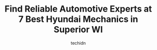 ---
layout: ampstory
image: https://images.unsplash.com/photo-1636325781667-1bf90ed57efc?ixlib=rb-4.0.3&ixid=MnwxMjA3fDB8MHxwaG90by1wYWdlfHx8fGVufDB8fHx8&auto=format&fit=crop&w=640&h=853&q=80
author: techidn
featured: false
description: Searching for the finest Hyundai Mechanic in Superior WI, USA? Look no further than the 7 best Hyundai Mechanic in the area, where youll find a team of highly qualified professionals ready 
title: Find Reliable Automotive Experts at 7 Best Hyundai Mechanics in Superior WI
cover:
   title: Find Reliable Automotive Experts at 7 Best Hyundai Mechanics in Superior WI
   subtitle: Rickpate
   background: https://images.unsplash.com/photo-1636325781667-1bf90ed57efc?ixlib=rb-4.0.3&ixid=MnwxMjA3fDB8MHxwaG90by1wYWdlfHx8fGVufDB8fHx8&auto=format&fit=crop&w=640&h=853&q=80

pages: 
 - layout: thirds
   top: <h1>#1 Tires Plus</h1>
   bottom: "<p>Everyone here was beyond friendly and helpful. They managed to work my car in without an appointment. Would definitely recommend.</p>"
   background: https://www.knot35.com/toplist/wp-content/uploads/2023/06/best-hyundai-mechanic-1-in-superior-wi-1685840498.jpeg
   backgroundblur: true
 - layout: thirds
   top: <h1>#2 Five Star Automotive Superior</h1>
   bottom: "<p>2607 Tower Ave, Superior, WI 54880, United States</p>"
   background: https://www.knot35.com/toplist/wp-content/uploads/2023/06/best-hyundai-mechanic-2-in-superior-wi-1685840499.jpeg
   cta:
      link: https://www.knot35.com/toplist/find-reliable-automotive-experts-at-7-best-hyundai-mechanics-in-superior-wi/
      text: Find Reliable Automotive Experts at 7 Best Hyundai Mechanics in Superior WI
 - layout: thirds
   top: <h1>#3 Perfect Timing Auto Repair</h1>
   bottom: "<p>6920 Grand Ave, Duluth, MN 55807, United States</p>"
   background: https://www.knot35.com/toplist/wp-content/uploads/2023/06/best-hyundai-mechanic-3-in-superior-wi-1685840499.jpeg
   cta:
      link: https://www.knot35.com/toplist/find-reliable-automotive-experts-at-7-best-hyundai-mechanics-in-superior-wi/
      text: Find Reliable Automotive Experts at 7 Best Hyundai Mechanics in Superior WI
 - layout: thirds
   top: <h1>#4 Walmart Auto Care Centers</h1>
   bottom: "<p>3705 Tower Ave, Superior, WI 54880, United States</p>"
   background: https://images.unsplash.com/photo-1597773150796-e5c14ebecbf5?ixlib=rb-4.0.3&ixid=MnwxMjA3fDB8MHxwaG90by1wYWdlfHx8fGVufDB8fHx8&auto=format&fit=crop&w=640&h=853&q=80
   cta:
      link: https://www.knot35.com/toplist/find-reliable-automotive-experts-at-7-best-hyundai-mechanics-in-superior-wi/
      text: Find Reliable Automotive Experts at 7 Best Hyundai Mechanics in Superior WI
 - layout: thirds
   top: <h1>#5 Moons Auto Services & Exhaust</h1>
   bottom: "<p>2621 Elmira Ave, Superior, WI 54880, United States</p>"
   background: https://images.unsplash.com/photo-1615749413727-825b59a857b5?ixlib=rb-4.0.3&ixid=MnwxMjA3fDB8MHxwaG90by1wYWdlfHx8fGVufDB8fHx8&auto=format&fit=crop&w=640&h=853&q=80
   cta:
      link: https://www.knot35.com/toplist/find-reliable-automotive-experts-at-7-best-hyundai-mechanics-in-superior-wi/
      text: Find Reliable Automotive Experts at 7 Best Hyundai Mechanics in Superior WI
 - layout: thirds
   top: <h1>#6 Twin Ports Diesel & Auto</h1>
   bottom: "<p>1327 Ogden Ave, Superior, WI 54880, United States</p>"
   background: https://images.unsplash.com/photo-1595364397663-fca4f075d796?ixlib=rb-4.0.3&ixid=MnwxMjA3fDB8MHxwaG90by1wYWdlfHx8fGVufDB8fHx8&auto=format&fit=crop&w=640&h=853&q=80
   cta:
      link: https://www.knot35.com/toplist/find-reliable-automotive-experts-at-7-best-hyundai-mechanics-in-superior-wi/
      text: Find Reliable Automotive Experts at 7 Best Hyundai Mechanics in Superior WI
 - layout: thirds
   top: <h1>#7 Belknap Automotive</h1>
   bottom: "<p>3505 Belknap St, Superior, WI 54880, United States</p>"
   background: https://images.unsplash.com/photo-1553949345-eb786bb3f7ba?ixlib=rb-4.0.3&ixid=MnwxMjA3fDB8MHxwaG90by1wYWdlfHx8fGVufDB8fHx8&auto=format&fit=crop&w=640&h=853&q=80
   cta:
      link: https://www.knot35.com/toplist/find-reliable-automotive-experts-at-7-best-hyundai-mechanics-in-superior-wi/
      text: Find Reliable Automotive Experts at 7 Best Hyundai Mechanics in Superior WI
 - layout: thirds
   middle: Continue reading...
   background: https://images.unsplash.com/photo-1509114397022-ed747cca3f65?ixlib=rb-4.0.3&ixid=MnwxMjA3fDB8MHxwaG90by1wYWdlfHx8fGVufDB8fHx8&auto=format&fit=crop&w=640&h=853&q=80
   cta:
      link: https://www.knot35.com/toplist/find-reliable-automotive-experts-at-7-best-hyundai-mechanics-in-superior-wi/
      text: Find Reliable Automotive Experts at 7 Best Hyundai Mechanics in Superior WI
      
---